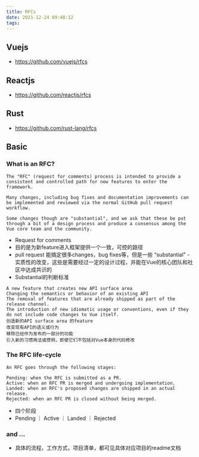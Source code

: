 ```yaml
---
title: RFCs
date: 2021-12-24 09:48:12
tags:
---
```

## Vuejs
- https://github.com/vuejs/rfcs

## Reactjs
- https://github.com/reactjs/rfcs

## Rust
- https://github.com/rust-lang/rfcs

## Basic
### What is an RFC?
```
The "RFC" (request for comments) process is intended to provide a consistent and controlled path for new features to enter the framework.

Many changes, including bug fixes and documentation improvements can be implemented and reviewed via the normal GitHub pull request workflow.

Some changes though are "substantial", and we ask that these be put through a bit of a design process and produce a consensus among the Vue core team and the community.
```
- Request for comments
- 目的是为新feature进入框架提供一个一致，可控的路径
- pull request 能搞定很多changes，bug fixes等，但是一些 “substantial” - 实质性的改变，这些是需要经过一定的设计过程，并能在Vue的核心团队和社区中达成共识的
- Substantial的判断标准
```
A new feature that creates new API surface area
Changing the semantics or behavior of an existing API
The removal of features that are already shipped as part of the release channel.
The introduction of new idiomatic usage or conventions, even if they do not include code changes to Vue itself.
创造新的API surface area 的feature
改变现有API的语义或行为
移除已经作为发布的一部分的功能
引入新的习惯用法或惯例，即使它们不包括对Vue本身的代码修改
```

### The RFC life-cycle
```
An RFC goes through the following stages:

Pending: when the RFC is submitted as a PR.
Active: when an RFC PR is merged and undergoing implementation.
Landed: when an RFC's proposed changes are shipped in an actual release.
Rejected: when an RFC PR is closed without being merged.
```
- 四个阶段
- Pending ｜ Active ｜ Landed ｜ Rejected


### and ...
- 具体的流程，工作方式，项目清单，都可见具体对应项目的readme文档